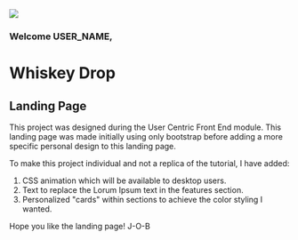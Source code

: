 <img src="https://codeinstitute.s3.amazonaws.com/fullstack/ci_logo_small.png" style="margin: 0;">

### Welcome USER_NAME,

# Whiskey Drop

## Landing Page

This project was designed during the User Centric Front End module. This landing page was made initially using only bootstrap
before adding a more specific personal design to this landing page. 

To make this project individual and not a replica of the tutorial, I have added: 
1) CSS animation which will be available to desktop users.
2) Text to replace the Lorum Ipsum text in the features section.
3) Personalized "cards" within sections to achieve the color styling I wanted.

Hope you like the landing page!
J-O-B
